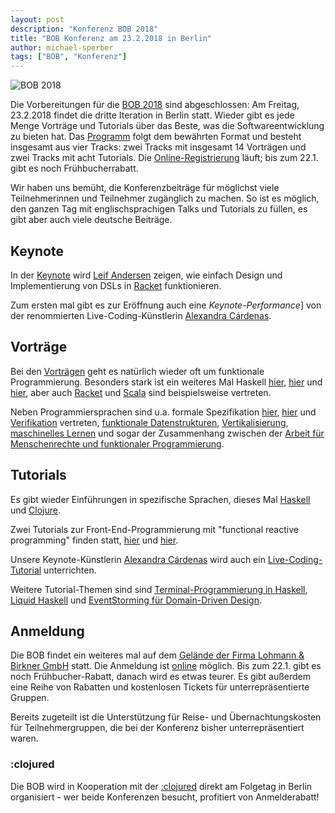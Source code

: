 ```yaml
---
layout: post
description: "Konferenz BOB 2018"
title: "BOB Konferenz am 23.2.2018 in Berlin"
author: michael-sperber
tags: ["BOB", "Konferenz"]
---
```


![BOB 2018](http://bobkonf.de/images/bob_head-2018.png)

Die Vorbereitungen für die [BOB 2018](http://bobkonf.de/2018/) sind
abgeschlossen: Am Freitag, 23.2.2018 findet die dritte Iteration in
Berlin statt.  Wieder gibt es jede Menge Vorträge und Tutorials über
das Beste, was die Softwareentwicklung zu bieten hat.
Das [Programm](http://bobkonf.de/2018/program.html) folgt dem
bewährten Format und besteht insgesamt aus vier Tracks: zwei Tracks mit insgesamt
14 Vorträgen und zwei Tracks mit acht Tutorials.
Die [Online-Registrierung](http://bobkonf.de/2018/registration.html)
läuft; bis zum 22.1. gibt es noch Frühbucherrabatt.

<!-- more start -->

Wir haben uns bemüht, die Konferenzbeiträge für möglichst viele
Teilnehmerinnen und Teilnehmer
zugänglich zu machen.  So ist es möglich, den ganzen Tag mit
englischsprachigen Talks und Tutorials zu füllen, es gibt aber auch
viele deutsche Beiträge.

## Keynote

In der [Keynote](http://bobkonf.de/2018/andersen.html) wird
[Leif Andersen](http://leifandersen.net/) 
zeigen, wie einfach Design und Implementierung von DSLs in
[Racket](http://racket-lang.org) funktionieren.

Zum ersten mal gibt es zur Eröffnung auch eine *Keynote-Performance*]
von der renommierten Live-Coding-Künstlerin [Alexandra
Cárdenas](http://cargocollective.com/tiemposdelruido).

## Vorträge

Bei den [Vorträgen](http://bobkonf.de/2018/program.html) geht es
natürlich wieder oft um funktionale Programmierung.  Besonders stark
ist ein weiteres Mal Haskell [hier](http://bobkonf.de/2018/andjelkovic.html),
[hier](http://bobkonf.de/2018/volkov.html) und
[hier](http://bobkonf.de/2018/wickstroem.html), aber auch
[Racket](http://bobkonf.de/2018/andersen.html) und
[Scala](http://bobkonf.de/2018/thoma-akka.html) sind beispielsweise
vertreten.

Neben Programmiersprachen sind u.a. formale Spezifikation
[hier](http://bobkonf.de/2018/kant.html),
[hier](http://bobkonf.de/2018/mehnert.html) und
[Verifikation](http://bobkonf.de/2018/senier.html) vertreten,
[funktionale Datenstrukturen](http://bobkonf.de/2018/wiedeking.html),
[Vertikalisierung](http://bobkonf.de/2018/mainusch.html),
[maschinelles Lernen](http://bobkonf.de/2018/hung.html) und sogar der
Zusammenhang zwischen der [Arbeit für Menschenrechte und funktionaler
Programmierung](http://bobkonf.de/2018/christo.html).

## Tutorials

Es gibt wieder Einführungen in spezifische Sprachen, dieses Mal
[Haskell](http://bobkonf.de/2018/heinzel.html) und
[Clojure](http://bobkonf.de/2018/ludwig.html).  

Zwei Tutorials zur Front-End-Programmierung mit "functional reactive
programming" finden statt, [hier](http://bobkonf.de/2018/apfelmus.html) und
[hier](http://bobkonf.de/2018/divianszky.html).

Unsere Keynote-Künstlerin [Alexandra
Cárdenas](http://cargocollective.com/tiemposdelruido) wird auch ein
[Live-Coding-Tutorial](http://bobkonf.de/2018/cardenas.html) unterrichten.

Weitere Tutorial-Themen sind sind [Terminal-Programmierung in
Haskell](http://bobkonf.de/2018/thoma-terminal.html), [Liquid
Haskell](http://bobkonf.de/2018/loeh.html) und [EventStorming für
Domain-Driven Design](http://bobkonf.de/2018/rauch.html).

## Anmeldung

Die BOB findet ein weiteres mal auf dem
[Gelände der Firma Lohmann & Birkner GmbH](http://bobkonf.de/local.html)
statt.  Die Anmeldung ist
[online](http://bobkonf.de/2018/registration.html) möglich.  Bis zum
22.1. gibt es noch Frühbucher-Rabatt, danach wird es etwas teurer.  Es
gibt außerdem eine Reihe von Rabatten und kostenlosen Tickets für
unterrepräsentierte Gruppen.

Bereits zugeteilt ist die Unterstützung für Reise- und
Übernachtungskosten für Teilnehmergruppen, die bei der Konferenz
bisher unterrepräsentiert waren.

### :clojured

Die BOB wird in Kooperation mit der [:clojured](http://clojured.de/)
direkt am Folgetag in Berlin organisiert - wer beide Konferenzen
besucht, profitiert von Anmelderabatt!


<!-- more end -->
